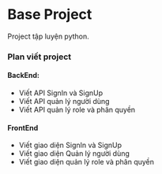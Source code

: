# Base Project 
Project tập luyện python. 

### Plan viết project 
#### BackEnd:
- Viết API SignIn và SignUp
- Viết API quản lý người dùng 
- Viết API quản lý role và phân quyền 

#### FrontEnd
- Viết giao diện SignIn và SignUp
- Viết giao diện Quản lý người dùng 
- Viết giao diện quản lý role và phân quyền